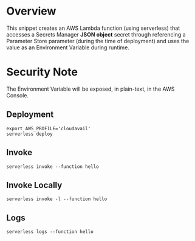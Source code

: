 # Overview

This snippet creates an AWS Lambda function (using serverless) that accesses a Secrets Manager **JSON object** secret through referencing a
Parameter Store parameter (during the time of deployment) and uses the value as an Environment Variable during runtime.

# Security Note

The Environment Variable will be exposed, in plain-text, in the AWS Console.

## Deployment
```
export AWS_PROFILE='cloudavail'
serverless deploy
```

## Invoke 

```
serverless invoke --function hello
```

## Invoke Locally
```
serverless invoke -l --function hello
```

## Logs
```
serverless logs --function hello
```